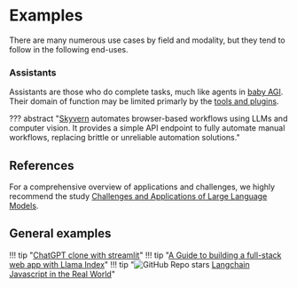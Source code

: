 # Examples

There are many numerous use cases by field and modality, but they tend to follow in the following end-uses.

### Assistants
Assistants are those who do complete tasks, much like agents in [baby AGI](../../Understanding/agents/examples/index.md). Their domain of function may be limited primarly by the [tools and plugins](../../Understanding/agents/components/actions_and_tools.md).


??? abstract "[Skyvern](https://github.com/Skyvern-AI/skyvern) automates browser-based workflows using LLMs and computer vision. It provides a simple API endpoint to fully automate manual workflows, replacing brittle or unreliable automation solutions."

## References

For a comprehensive overview of applications and challenges, we highly recommend the study [Challenges and Applications of Large Language Models](https://arxiv.org/pdf/2307.10169.pdf).



## General examples

!!! tip "[ChatGPT clone with streamlit](https://docs.streamlit.io/knowledge-base/tutorials/build-conversational-apps)"
!!! tip "[A Guide to building a full-stack web app with Llama Index](https://docs.llamaindex.ai/en/stable/Understanding/putting_it_all_together/apps/fullstack_app_guide.html#a-guide-to-building-a-full-stack-web-app-with-llamaindex)"
!!! tip "![GitHub Repo stars](https://badgen.net/github/stars/amalshehu/langchain-js-realworld) [Langchain Javascript in the Real World](https://github.com/amalshehu/langchain-js-realworld)"
